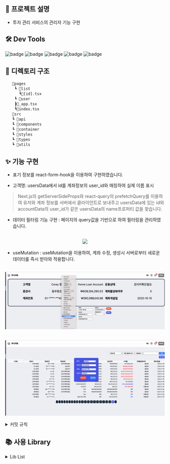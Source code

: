 ## **📰 프로젝트 설명**

- 투자 관리 서비스의 관리자 기능 구현


## **🛠 Dev Tools**

![badge](https://img.shields.io/badge/Next.js-000000?style=flat-square&logo=Next.js&logoColor=white) ![badge](https://img.shields.io/badge/React-61dafb?logo=React&logoColor=white&style=flat-square)
![badge](https://img.shields.io/badge/styled%20components-DB7093?style=flat-square&logo=styled%20components&logoColor=white) ![badge](https://img.shields.io/badge/Typescript-3178C6?style=flat-square&logo=Typescript&logoColor=white)  ![badge](https://img.shields.io/badge/React%20Query-df5054?style=flat-square&logo=React-Query&logoColor=white)

## **📝 디렉토리 구조**

```
   📂pages
    ┗ 📂list
      ┗📄[id].tsx
    ┗ 📂user
    ┣📄_app.tsx
    ┗📄index.tsx
   📂src
   ┗ 📂api
   ┗ 📂components
   ┗ 📂container
   ┗ 📂styles
   ┗ 📂types
   ┗ 📂utils
```

## ✨ 기능 구현

 - 표기 정보를 react-form-hook을 이용하여 구현하였습니다. 

 - 고객명: usersData에서 id를 계좌정보의 user_id와 매칭하여 실제 이름 표시
 
 >Next.js의 getServerSideProps와 react-query의 prefetchQuery를 이용하여 유저와 계좌 정보를 서버에서 클라이언트로 보내주고 usersData에 있는 id와 accountData의 user_id가 같은 usersData의 name프로퍼티 값을 찾습니다.

 - 데이터 필터링 기능 구현 : 페이지의 query값을 기반으로 하여 필터링을 관리하였습니다.
<p align="center">
  <br>
  <img src="./images/common/필터.gif">
  <br>
</p>

- useMutation : useMutation을 이용하여, 계좌 수정, 생성시 서버로부터 새로운 데이터를 즉시 받아와 적용합니다.

<p align="center">
  <br>
  <img src="./images/수정.gif">
  <br>
</p>

<p align="center">
  <br>
  <img src="./images/생성.gif">
  <br>
</p>


<details>
<summary>커밋 규칙</summary>
<div markdown="1">

## commit message 규칙

⭐ feat : 새로운 기능에 대한 커밋

🎨 ui : 새로운 CSS관련 디자인에 대한 커밋

🛠 fix : 버그 수정에 대한 커밋

🧱 build : 빌드 관련 파일 수정에 대한 커밋

👏 chore : 파일 이동, 파일명 수정, 변수 제거 등의 자잘한 수정에 대한 커밋

⚒ refactor : 코드 리팩토링에 대한 커밋

📝 style : 공백 제거와 같은, 코드 스타일 혹은 포맷 등에 관한 커밋

✏ docs : 문서 수정에 대한 커밋

💡 ci : CI관련 설정 수정에 대한 커밋


</div>
</details>

## 📚 사용 Library

<details>
<summary>Lib List</summary>
<div markdown="1">

### 공통 Lib
- eslint
- eslint-config-prettier
- husky
- prettier

### production
- typescript
- react-query
- styled-components
- axios
-  react-hook-form
-  react-cookies
- react-loader-spinner
- 
</div>
</details>